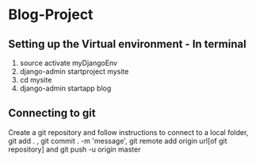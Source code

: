 # Blog-Project

## Setting up the Virtual environment - In terminal
1. source activate myDjangoEnv
2. django-admin startproject mysite
3. cd mysite
4. django-admin startapp blog

## Connecting to git
Create a git repository and follow instructions to connect to a local folder, git add . , git commit . -m 'message',
git remote add origin url[of git repository] and git push  -u origin master
